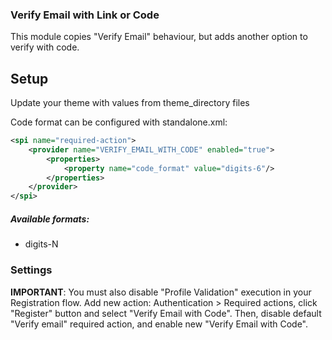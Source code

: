 ### Verify Email with Link or Code

This module copies "Verify Email" behaviour, but adds another option to verify with code.

## Setup 
Update your theme with values from theme_directory files

Code format can be configured with standalone.xml:
```xml
<spi name="required-action">
    <provider name="VERIFY_EMAIL_WITH_CODE" enabled="true">
        <properties>
            <property name="code_format" value="digits-6"/>
        </properties>
    </provider>
</spi>
``` 

##### Available formats:
- digits-N

### Settings

**IMPORTANT**: You must also disable "Profile Validation" execution in your Registration flow.
Add new action: Authentication > Required actions, click "Register" button and select "Verify Email with Code". 
Then, disable default "Verify email" required action, and enable new "Verify Email with Code".
   